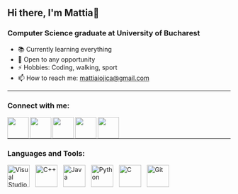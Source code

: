 ## Hi there, I'm Mattia👋


### Computer Science graduate at University of Bucharest

- 📚 Currently learning everything 
- 💬 Open to any opportunity
- ⚡ Hobbies: Coding, walking, sport
- 📫 How to reach me: mattiaiojica@gmail.com

<hr>

### Connect with me:

<a href="https://linkedin.com/in/mattiaiojica"><img src="https://upload.wikimedia.org/wikipedia/commons/thumb/c/ca/LinkedIn_logo_initials.png/768px-LinkedIn_logo_initials.png" align="left" height="48" width="48" ></a>
<a href="https://instagram.com/mattia.iojica"><img src="https://upload.wikimedia.org/wikipedia/commons/thumb/e/e7/Instagram_logo_2016.svg/768px-Instagram_logo_2016.svg.png" align="left" height="48" width="48" ></a>
<a href="https://twitter.com/mattiaiojica"><img src="https://raw.githubusercontent.com/jmnote/z-icons/master/svg/twitter.svg" align="left" height="48" width="48" ></a>
<a href="https://facebook.com/mattia.iojica"><img src="https://raw.githubusercontent.com/jmnote/z-icons/master/svg/facebook.svg" align="left" height="48" width="48" ></a>
<a href="https://github.com/mattiaiojica"><img src="https://raw.githubusercontent.com/jmnote/z-icons/master/svg/github.svg" align="left" height="48" width="48" ></a>

<br/>
<br/>
<hr>

### Languages and Tools:

<img align="left" alt="Visual Studio Code" width="50px" src="https://cdn.jsdelivr.net/gh/devicons/devicon/icons/vscode/vscode-original.svg" style="padding-right:10px;" />
<img align="left" alt="C++" width="50px" src="https://upload.wikimedia.org/wikipedia/commons/thumb/1/18/ISO_C%2B%2B_Logo.svg/1200px-ISO_C%2B%2B_Logo.svg.png" style="padding-right:10px;" />
<img align="left" alt="Java" width="50px" src="https://cdn.jsdelivr.net/gh/devicons/devicon/icons/java/java-original.svg" style="padding-right:10px;" />
<img align="left" alt="Python" width="50px" src="https://cdn.jsdelivr.net/gh/devicons/devicon/icons/python/python-original.svg" style="padding-right:10px;" />
<img align="left" alt="C" width="50px" src="https://cdn.jsdelivr.net/gh/devicons/devicon/icons/c/c-original.svg" style="padding-right:10px;" />
<img align="left" alt="Git" width="50px" src="https://cdn.jsdelivr.net/gh/devicons/devicon/icons/git/git-original.svg" style="padding-right:10px;" />

<br/>
<br/>

<!-- ### <h3 align="left">GitHub Stats</h3>

<a href="">
  <img align="centre" src="https://github-readme-stats.vercel.app/api?username=mattiaiojica&show_icons=true&hide_border=false&title_color=BFFFF0&icon_color=FFE400&bg_color=09131B&text_color=ffffff&border_color=0c1a25" />
<a /> -->



[twitter]: https://twitter.com/mattiaiojica
[youtube]: https://www.youtube.com/channel/UC6LHsSysDj9roT6piUbGCmQ
[instagram]: https://instagram.com/mattia.iojica
[linkedin]: https://linkedin.com/in/mattiaiojica
[facebook]: https://www.facebook.com/mattia.iojica/
[github]: https://github.com/in/mattiaiojica
